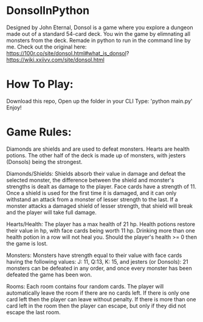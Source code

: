 # DonsolInPython
Designed by John Eternal, Donsol is a game where you explore a dungeon made out of a standard 54-card deck. You win the game by elimnating all monsters from the deck.
Remade in python to run in the command line by me.
Check out the original here:
https://100r.co/site/donsol.html#what_is_donsol?
https://wiki.xxiivv.com/site/donsol.html

# How To Play:
Download this repo,
Open up the folder in your CLI
Type: 'python main.py'
Enjoy!

# Game Rules:
Diamonds are shields and are used to defeat monsters.
Hearts are health potions.
The other half of the deck is made up of monsters, with jesters (Donsols) being the strongest.

Diamonds/Shields:
  Shields absorb their value in damage and defeat the selected monster, the difference between the shield and monster's strengths is dealt as damage to the player. Face cards have a strength of 11.
  Once a shield is used for the first time it is damaged, and it can only withstand an attack from a monster of lesser strength to the last. If a monster attacks a damaged shield of lesser strength, that shield will break and the player will take full damage.

Hearts/Health:
  The player has a max health of 21 hp.
  Health potions restore their value in hp, with face cards being worth 11 hp.
  Drinking more than one health potion in a row will not heal you.
  Should the player's health >= 0 then the game is lost.

Monsters:
  Monsters have strength equal to their value with face cards having the following values: J: 11, Q:13, K: 15, and jesters (or Donsols): 21
  monsters can be defeated in any order, and once every monster has been defeated the game has been won.

Rooms:
  Each room contains four random cards.
  The player will automatically leave the room if there are no cards left. If there is only one card left then the player can leave without penalty. If there is more than one card left in the room then the player can escape, but only if they did not escape the last room.
